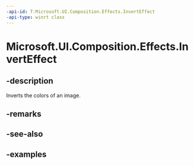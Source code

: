 ```yaml
---
-api-id: T:Microsoft.UI.Composition.Effects.InvertEffect
-api-type: winrt class
---
```


<!-- Class syntax.
public class InvertEffect : IGraphicsEffect, IGraphicsEffectSource
-->

# Microsoft.UI.Composition.Effects.InvertEffect

## -description
Inverts the colors of an image.

## -remarks

## -see-also

## -examples

